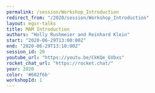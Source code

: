 ```yaml
---
permalink: /session/Workshop_Introduction
redirect_from: "/2020/session/Workshop_Introduction"
layout: egsr-talks
title: MAM Introduction
authors: "Holly Rushmeier and Reinhard Klein"
start: "2020-06-29T13:00:00Z"
end: "2020-06-29T13:10:00Z"
session_id: 20
youtube_url: "https://youtu.be/CkKQe_GVbxs"
rocket_chat_url: "https://rocket.chat/"
year: 2020
color: '#602f6b'
workshopId: 1
---
```

